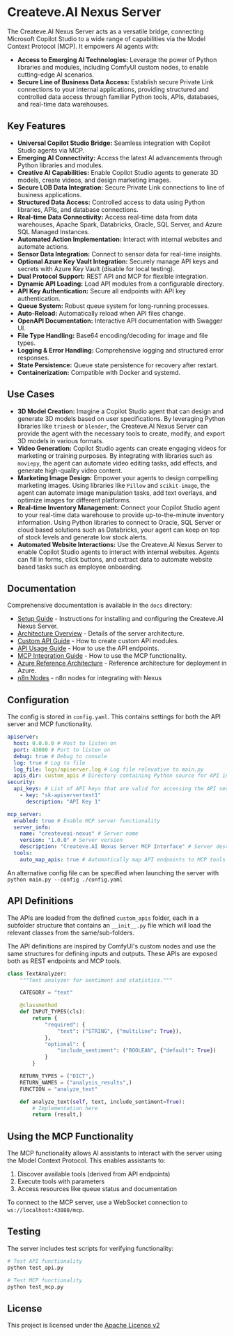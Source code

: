 # Createve.AI Nexus Server

The Createve.AI Nexus Server acts as a versatile bridge, connecting Microsoft Copilot Studio to a wide range of capabilities via the Model Context Protocol (MCP). It empowers AI agents with:

*   **Access to Emerging AI Technologies:** Leverage the power of Python libraries and modules, including ComfyUI custom nodes, to enable cutting-edge AI scenarios.
*   **Secure Line of Business Data Access:** Establish secure Private Link connections to your internal applications, providing structured and controlled data access through familiar Python tools, APIs, databases, and real-time data warehouses.

## Key Features

*   **Universal Copilot Studio Bridge:** Seamless integration with Copilot Studio agents via MCP.
*   **Emerging AI Connectivity:** Access the latest AI advancements through Python libraries and modules.
*   **Creative AI Capabilities:** Enable Copilot Studio agents to generate 3D models, create videos, and design marketing images.
*   **Secure LOB Data Integration:** Secure Private Link connections to line of business applications.
*   **Structured Data Access:** Controlled access to data using Python libraries, APIs, and database connections.
*   **Real-time Data Connectivity:** Access real-time data from data warehouses, Apache Spark, Databricks, Oracle, SQL Server, and Azure SQL Managed Instances.
*   **Automated Action Implementation:** Interact with internal websites and automate actions.
*   **Sensor Data Integration:** Connect to sensor data for real-time insights.
*   **Optional Azure Key Vault Integration:** Securely manage API keys and secrets with Azure Key Vault (disable for local testing).
*   **Dual Protocol Support:** REST API and MCP for flexible integration.
*   **Dynamic API Loading:** Load API modules from a configurable directory.
*   **API Key Authentication:** Secure all endpoints with API key authentication.
*   **Queue System:** Robust queue system for long-running processes.
*   **Auto-Reload:** Automatically reload when API files change.
*   **OpenAPI Documentation:** Interactive API documentation with Swagger UI.
*   **File Type Handling:** Base64 encoding/decoding for image and file types.
*   **Logging & Error Handling:** Comprehensive logging and structured error responses.
*   **State Persistence:** Queue state persistence for recovery after restart.
*   **Containerization:** Compatible with Docker and systemd.

## Use Cases

*   **3D Model Creation:** Imagine a Copilot Studio agent that can design and generate 3D models based on user specifications. By leveraging Python libraries like `trimesh` or `blender`, the Createve.AI Nexus Server can provide the agent with the necessary tools to create, modify, and export 3D models in various formats.
*   **Video Generation:** Copilot Studio agents can create engaging videos for marketing or training purposes. By integrating with libraries such as `moviepy`, the agent can automate video editing tasks, add effects, and generate high-quality video content.
*   **Marketing Image Design:** Empower your agents to design compelling marketing images. Using libraries like `Pillow` and `scikit-image`, the agent can automate image manipulation tasks, add text overlays, and optimize images for different platforms.
*   **Real-time Inventory Management:** Connect your Copilot Studio agent to your real-time data warehouse to provide up-to-the-minute inventory information. Using Python libraries to connect to Oracle, SQL Server or cloud based solutions such as Databricks, your agent can keep on top of stock levels and generate low stock alerts.
*   **Automated Website Interactions:** Use the Createve.AI Nexus Server to enable Copilot Studio agents to interact with internal websites. Agents can fill in forms, click buttons, and extract data to automate website based tasks such as employee onboarding.

## Documentation

Comprehensive documentation is available in the `docs` directory:

*   [Setup Guide](docs/setup.md) - Instructions for installing and configuring the Createve.AI Nexus Server.
*   [Architecture Overview](docs/architecture.md) - Details of the server architecture.
*   [Custom API Guide](docs/custom-api-guide.md) - How to create custom API modules.
*   [API Usage Guide](docs/api-usage.md) - How to use the API endpoints.
*   [MCP Integration Guide](docs/mcp-integration.md) - How to use the MCP functionality.
*   [Azure Reference Architecture](docs/azure-reference-architecture.md) - Reference architecture for deployment in Azure.
*   [n8n Nodes](docs/n8n-nodes.md) - n8n nodes for integrating with Nexus

## Configuration

The config is stored in `config.yaml`. This contains settings for both the API server and MCP functionality.

```yaml
apiserver:
  host: 0.0.0.0 # Host to listen on
  port: 43080 # Port to listen on
  debug: true # Debug to console
  log: true # Log to file
  log_file: logs/apiserver.log # Log file relevative to main.py
  apis_dir: custom_apis # Directory containing Python source for API interfaces to load and serve using FastAPI, relevative to main.py
security:
  api_keys: # List of API keys that are valid for accessing the API server. Each has access to its own queue of jobs
    - key: "sk-apiservertest1"
      description: "API Key 1"

mcp_server:
  enabled: true # Enable MCP server functionality
  server_info:
    name: "createveai-nexus" # Server name
    version: "1.0.0" # Server version
    description: "Createve.AI Nexus Server MCP Interface" # Server description
  tools:
    auto_map_apis: true # Automatically map API endpoints to MCP tools
```

An alternative config file can be specified when launching the server with `python main.py --config ./config.yaml`

## API Definitions

The APIs are loaded from the defined `custom_apis` folder, each in a subfolder structure that contains an `__init__.py` file which will load the relevant classes from the same/sub-folders.

The API definitions are inspired by ComfyUI's custom nodes and use the same structures for defining inputs and outputs. These APIs are exposed both as REST endpoints and MCP tools.

```python
class TextAnalyzer:
    """Text analyzer for sentiment and statistics."""

    CATEGORY = "text"

    @classmethod
    def INPUT_TYPES(cls):
        return {
            "required": {
                "text": ("STRING", {"multiline": True}),
            },
            "optional": {
                "include_sentiment": ("BOOLEAN", {"default": True})
            }
        }

    RETURN_TYPES = ("DICT",)
    RETURN_NAMES = ("analysis_results",)
    FUNCTION = "analyze_text"

    def analyze_text(self, text, include_sentiment=True):
        # Implementation here
        return (result,)
```

## Using the MCP Functionality

The MCP functionality allows AI assistants to interact with the server using the Model Context Protocol. This enables assistants to:

1.  Discover available tools (derived from API endpoints)
2.  Execute tools with parameters
3.  Access resources like queue status and documentation

To connect to the MCP server, use a WebSocket connection to `ws://localhost:43080/mcp`.

## Testing

The server includes test scripts for verifying functionality:

```bash
# Test API functionality
python test_api.py

# Test MCP functionality
python test_mcp.py
```

## License

This project is licensed under the [Apache Licence v2](LICENCE)
